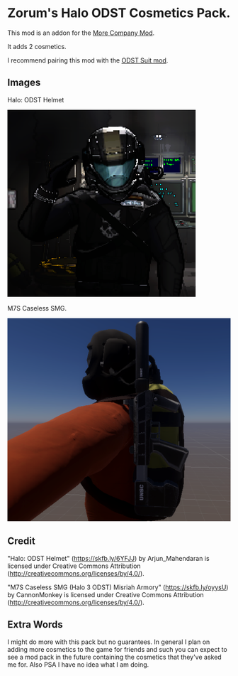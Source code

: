 # Zorum's Halo ODST Cosmetics Pack. 
This mod is an addon for the [More Company Mod](https://thunderstore.io/c/lethal-company/p/notnotnotswipez/MoreCompany/).

It adds 2 cosmetics.

I recommend pairing this mod with the [ODST Suit mod](https://thunderstore.io/c/lethal-company/p/TeamClark/ODST_Suit/).

## Images

Halo: ODST Helmet

![Helm](https://raw.githubusercontent.com/zorum24/Zorums-Halo-ODST-Cosmetics/main/Helm-Salute.png)

M7S Caseless SMG.

![SMG](https://raw.githubusercontent.com/zorum24/Zorums-Halo-ODST-Cosmetics/main/ODST-SMG.png?token=GHSAT0AAAAAACL5OW7RKD7B422VCRHWFRIMZMFIHEQ)
## Credit

"Halo: ODST Helmet" (https://skfb.ly/6YFJJ) by Arjun_Mahendaran is licensed under Creative Commons Attribution (http://creativecommons.org/licenses/by/4.0/).

"M7S Caseless SMG (Halo 3 ODST) Misriah Armory" (https://skfb.ly/oyysU) by CannonMonkey is licensed under Creative Commons Attribution (http://creativecommons.org/licenses/by/4.0/).

## Extra Words
I might do more with this pack but no guarantees. In general I plan on adding more cosmetics to the game for friends and such you can expect to see a mod pack in the future containing the cosmetics that they've asked me for. Also PSA I have no idea what I am doing.